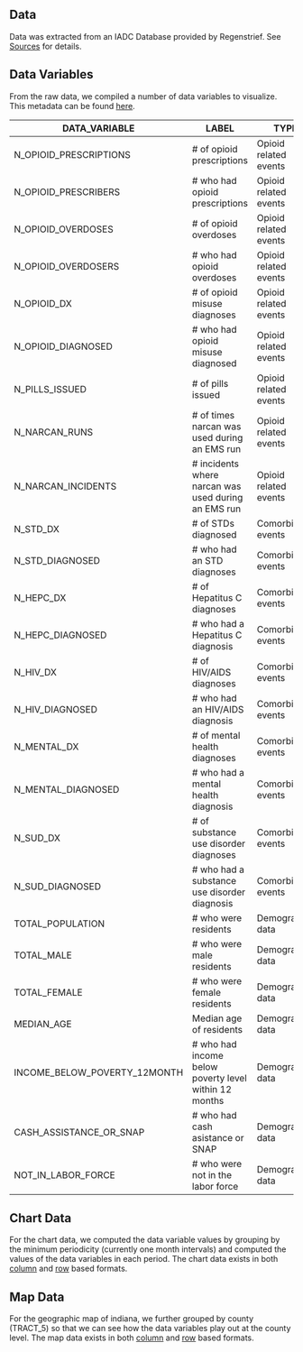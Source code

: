 ## Data

Data was extracted from an IADC Database provided by Regenstrief. See [Sources](../sources/index.md) for details.

## Data Variables

From the raw data, we compiled a number of data variables to visualize. This metadata can be found [here](../data/data-variables.csv).

DATA_VARIABLE | LABEL | TYPE | SCALE
--------------|-------|------|-------
N_OPIOID_PRESCRIPTIONS | # of opioid prescriptions | Opioid related events | Events
N_OPIOID_PRESCRIBERS | # who had opioid prescriptions | Opioid related events | Persons
N_OPIOID_OVERDOSES | # of opioid overdoses | Opioid related events | Events
N_OPIOID_OVERDOSERS | # who had opioid overdoses | Opioid related events | Persons
N_OPIOID_DX | # of opioid misuse diagnoses | Opioid related events | Events
N_OPIOID_DIAGNOSED | # who had opioid misuse diagnosed | Opioid related events | Persons
N_PILLS_ISSUED | # of pills issued | Opioid related events | Pills
N_NARCAN_RUNS | # of times narcan was used during an EMS run | Opioid related events | Events
N_NARCAN_INCIDENTS | # incidents where narcan was used during an EMS run | Opioid related events | Events
N_STD_DX | # of STDs diagnosed | Comorbid events | Events
N_STD_DIAGNOSED | # who had an STD diagnoses | Comorbid events | Persons
N_HEPC_DX | # of Hepatitus C diagnoses | Comorbid events | Events
N_HEPC_DIAGNOSED | # who had a Hepatitus C diagnosis | Comorbid events | Persons
N_HIV_DX | # of HIV/AIDS diagnoses | Comorbid events | Events
N_HIV_DIAGNOSED | # who had an HIV/AIDS diagnosis | Comorbid events | Persons
N_MENTAL_DX | # of mental health diagnoses | Comorbid events | Events
N_MENTAL_DIAGNOSED | # who had a mental health diagnosis | Comorbid events | Persons
N_SUD_DX | # of substance use disorder diagnoses | Comorbid events | Events
N_SUD_DIAGNOSED | # who had a substance use disorder diagnosis | Comorbid events | Persons
TOTAL_POPULATION | # who were residents | Demographic data | Persons
TOTAL_MALE | # who were male residents | Demographic data | Persons
TOTAL_FEMALE | # who were female residents | Demographic data | Persons
MEDIAN_AGE | Median age of residents | Demographic data | Age
INCOME_BELOW_POVERTY_12MONTH | # who had income below poverty level within 12 months | Demographic data | Persons
CASH_ASSISTANCE_OR_SNAP | # who had cash asistance or SNAP | Demographic data | Persons
NOT_IN_LABOR_FORCE | # who were not in the labor force | Demographic data | Persons

## Chart Data

For the chart data, we computed the data variable values by grouping by the minimum periodicity (currently one month intervals) and computed the values of the data variables in each period. The chart data exists in both [column](../data/chart-data.csv) and [row](../data/chart-data-row-based.csv) based formats.

## Map Data

For the geographic map of indiana, we further grouped by county (TRACT_5) so that we can see how the data variables play out at the county level. The map data exists in both [column](../data/geomap-data.csv) and [row](../data/geomap-data-row-based.csv) based formats.
